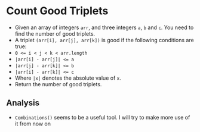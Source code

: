 # Count Good Triplets
- Given an array of integers `arr`, and three integers `a`, `b` and `c`. You need to find the number of good triplets.
- A triplet `(arr[i], arr[j], arr[k])` is good if the following conditions are true:
- `0 <= i < j < k < arr.length`
- `|arr[i] - arr[j]| <= a`
- `|arr[j] - arr[k]| <= b`
- `|arr[i] - arr[k]| <= c`
- Where `|x|` denotes the absolute value of `x`.
- Return the number of good triplets.

## Analysis
- `Combinations()` seems to be a useful tool. I will try to make more use of it from now on
